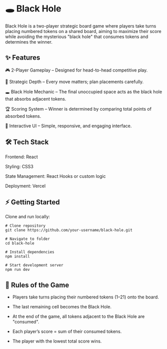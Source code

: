 # 🕳️ Black Hole

Black Hole is a two-player strategic board game where players take turns placing numbered tokens on a shared board, aiming to maximize their score while avoiding the mysterious "black hole" that consumes tokens and determines the winner.

## ✨ Features

🎮 2-Player Gameplay – Designed for head-to-head competitive play.

🧠 Strategic Depth – Every move matters; plan placements carefully.

🕳️ Black Hole Mechanic – The final unoccupied space acts as the black hole that absorbs adjacent tokens.

🏆 Scoring System – Winner is determined by comparing total points of absorbed tokens.

📱 Interactive UI – Simple, responsive, and engaging interface.

## 🛠️ Tech Stack

Frontend: React

Styling: CSS3

State Management: React Hooks or custom logic

Deployment: Vercel 

## ⚡ Getting Started

Clone and run locally:
```
# Clone repository
git clone https://github.com/your-username/black-hole.git

# Navigate to folder
cd black-hole

# Install dependencies
npm install

# Start development server
npm run dev
```

## 🎯 Rules of the Game

- Players take turns placing their numbered tokens (1–21) onto the board.

- The last remaining cell becomes the Black Hole.

- At the end of the game, all tokens adjacent to the Black Hole are "consumed".

- Each player’s score = sum of their consumed tokens.

- The player with the lowest total score wins.
